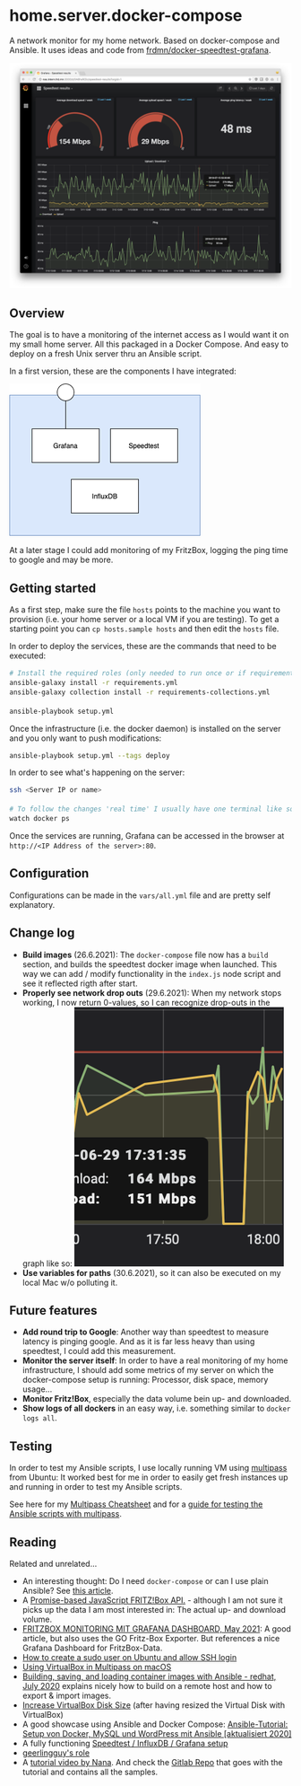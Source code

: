 # home.server.docker-compose

A network monitor for my home network. Based on docker-compose and Ansible. It uses ideas and code from [frdmn/docker-speedtest-grafana](https://github.com/frdmn/docker-speedtest-grafana).

![Grafana Speedtest](grafana-speedtest.png)

## Overview

The goal is to have a monitoring of the internet access as I would want it on my small home server. All this packaged in a Docker Compose. And easy to deploy on a fresh Unix server thru an Ansible script.

In a first version, these are the components I have integrated:

![Architecture overview](home_server_dc_overview.png)

At a later stage I could add monitoring of my FritzBox, logging the ping time to google and may be more.

## Getting started

As a first step, make sure the file `hosts` points to the machine you want to provision (i.e. your home server or a local VM if you are testing). To get a starting point you can `cp hosts.sample hosts` and then edit the `hosts` file.

In order to deploy the services, these are the commands that need to be executed:

```bash
# Install the required roles (only needed to run once or if requirements changed)
ansible-galaxy install -r requirements.yml 
ansible-galaxy collection install -r requirements-collections.yml

ansible-playbook setup.yml 
```

Once the infrastructure (i.e. the docker daemon) is installed on the server and you only want to push modifications: 

```bash
ansible-playbook setup.yml --tags deploy
```

In order to see what's happening on the server:

```bash
ssh <Server IP or name>

# To follow the changes 'real time' I usually have one terminal like so:
watch docker ps

```

Once the services are running, Grafana can be accessed in the browser at `http://<IP Address of the server>:80`.

## Configuration

Configurations can be made in the `vars/all.yml` file and are pretty self explanatory.

## Change log

* **Build images** (26.6.2021): The `docker-compose` file now has a `build` section, and builds the speedtest docker image when launched. This way we can add / modify functionality in the `index.js` node script and see it reflected rigth after start.
* **Properly see network drop outs** (29.6.2021): When my network stops working, I now return 0-values, so I can recognize drop-outs in the graph like so: ![Network drop-out](network-drop-out.png) 
* **Use variables for paths** (30.6.2021), so it can also be executed on my local Mac w/o polluting it. 


## Future features

* **Add round trip to Google**: Another way than speedtest to measure latency is pinging google. And as it is far less heavy than using speedtest, I could add this measurement.
* **Monitor the server itself**: In order to have a real monitoring of my home infrastructure, I should add some metrics of my server on which the docker-compose setup is running: Processor, disk space, memory usage...
* **Monitor Fritz!Box**, especially the data volume bein up- and downloaded.
* **Show logs of all dockers** in an easy way, i.e. something similar to `docker logs all`.

## Testing 

In order to test my Ansible scripts, I use locally running VM using [multipass](https://multipass.run) from Ubuntu: It worked best for me in order to easily get fresh instances up and running in order to test my Ansible scripts.

See here for my [Multipass Cheatsheet](multipass_cheatsheet.md) and for a [guide for testing the Ansible scripts with multipass](test_with_multipass.md).

## Reading

Related and unrelated...
* An interesting thought: Do I need `docker-compose` or can I use plain Ansible? See [this article](https://www.ansible.com/blog/how-i-switched-from-docker-compose-to-pure-ansible).
* A [Promise-based JavaScript FRITZ!Box API.](https://github.com/FlorianWendelborn/fritz-box) - although I am not sure it picks up the data I am most interested in: The actual up- and download volume.
* [FRITZBOX MONITORING MIT GRAFANA DASHBOARD, May 2021](https://blog.unixweb.de/fritzbox-monitoring-mit-grafana-dashboard/): A good article, but also uses the GO Fritz-Box Exporter. But references a nice Grafana Dashboard for FritzBox-Data.
* [How to create a sudo user on Ubuntu and allow SSH login](https://thucnc.medium.com/how-to-create-a-sudo-user-on-ubuntu-and-allow-ssh-login-20e28065d9ff)
* [Using VirtualBox in Multipass on macOS](https://multipass.run/docs/using-virtualbox-in-multipass-macos)
* [Building, saving, and loading container images with Ansible - redhat, July 2020](https://www.redhat.com/sysadmin/container-images-ansible) explains nicely how to build on a remote host and how to export & import images.
* [Increase VirtualBox Disk Size](https://linuxhint.com/increase-virtualbox-disk-size/) (after having resized the Virtual Disk with VirtualBox)
* A good showcase using Ansible and Docker Compose: [Ansible-Tutorial: Setup von Docker, MySQL und WordPress mit Ansible [aktualisiert 2020]](https://www.happycoders.eu/de/devops/ansible-tutorial-setup-docker-mysql-wordpress/)
* A fully functioning [Speedtest / InfluxDB / Grafana setup](https://github.com/frdmn/docker-speedtest-grafana)
* [geerlingguy's role](https://github.com/geerlingguy/ansible-role-kubernetes)
* A [tutorial video by Nana](https://www.youtube.com/watch?v=EQNO_kM96Mo&t=828s). And check the [Gitlab Repo](https://gitlab.com/nanuchi/youtube-tutorial-series/-/tree/master/demo-kubernetes-components) that goes with the tutorial and contains all the samples.


